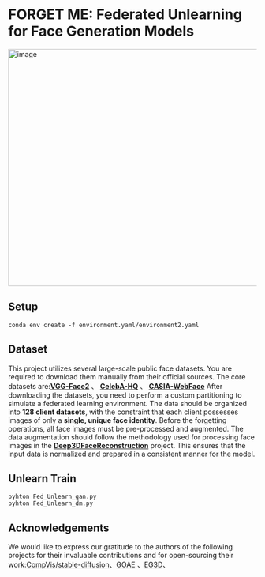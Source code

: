 # FORGET ME: Federated Unlearning for Face Generation Models
<img width="1574" height="480" alt="image" src="https://github.com/user-attachments/assets/798eab81-a733-4d35-a981-7ef696f9e199" />

## Setup

    conda env create -f environment.yaml/environment2.yaml



## Dataset
This project utilizes several large-scale public face datasets. You are required to download them manually from their official sources.
The core datasets are:[**VGG-Face2**](https://github.com/ox-vgg/vgg_face2) 、 [**CelebA-HQ**](https://paperswithcode.com/dataset/celeba-hq) 、 [**CASIA-WebFace**](https://paperswithcode.com/dataset/casia-webface)
After downloading the datasets, you need to perform a custom partitioning to simulate a federated learning environment. The data should be organized into **128 client datasets**, with the constraint that each client possesses images of only a **single, unique face identity**.
Before the forgetting operations, all face images must be pre-processed and augmented. The data augmentation should follow the methodology used for processing face images in the **[Deep3DFaceReconstruction](https://github.com/sicxu/Deep3DFaceRecon_pytorch)** project. This ensures that the input data is normalized and prepared in a consistent manner for the model.



## Unlearn Train

    pyhton Fed_Unlearn_gan.py
    pyhton Fed_Unlearn_dm.py

## Acknowledgements
We would like to express our gratitude to the authors of the following projects for their invaluable contributions and for open-sourcing their work:[CompVis/stable-diffusion](https://github.com/CompVis/stable-diffusion)、[GOAE](https://github.com/jiangyzy/GOAE) 、[EG3D](https://github.com/NVlabs/eg3d)、


